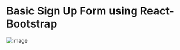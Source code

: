 # Basic Sign Up Form using React-Bootstrap
![image](https://user-images.githubusercontent.com/10107412/124916881-5a625800-e01d-11eb-9170-a68d3bd13992.png)
